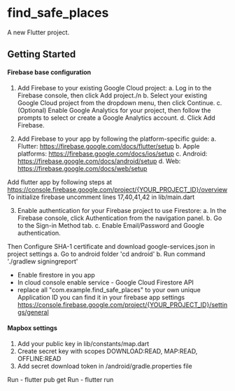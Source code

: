# find_safe_places

A new Flutter project.

## Getting Started

#### Firebase base configuration
1. Add Firebase to your existing Google Cloud project:
    a. Log in to the Firebase console, then click Add project./n
    b. Select your existing Google Cloud project from the dropdown menu, then click Continue.
    c. (Optional) Enable Google Analytics for your project, then follow the prompts to select or create a Google Analytics account.
    d. Click Add Firebase.

2. Add Firebase to your app by following the platform-specific guide:
   a. Flutter: https://firebase.google.com/docs/flutter/setup
   b. Apple platforms: https://firebase.google.com/docs/ios/setup
   c. Android: https://firebase.google.com/docs/android/setup
   d. Web: https://firebase.google.com/docs/web/setup

Add flutter app by following steps at https://console.firebase.google.com/project/{YOUR_PROJECT_ID}/overview 
To initialize firebase uncomment lines 17,40,41,42 in lib/main.dart

3. Enable authentication for your Firebase project to use Firestore:
    a. In the Firebase console, click Authentication from the navigation panel.
    b. Go to the Sign-in Method tab.
    c. Enable Email/Password and Google authentication.

Then Configure SHA-1 certificate and download google-services.json in project settings
    a. Go to android folder 'cd android'
    b. Run command './gradlew signingreport'

- Enable firestore in you app
- In cloud console enable service - Google Cloud Firestore API
- replace all "com.example.find_safe_places" to your own unique Application ID you can find it in your firebase app settings https://console.firebase.google.com/project/{YOUR_PROJECT_ID}/settings/general 

#### Mapbox settings
1. Add your public key in lib/constants/map.dart
2. Create secret key with scopes DOWNLOAD:READ, MAP:READ, OFFLINE:READ
3. Add secret download token in /android/gradle.properties file

Run - flutter pub get
Run - flutter run